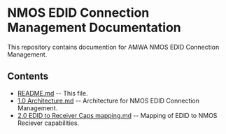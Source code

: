 # NMOS EDID Connection Management Documentation

This repository contains documention for AMWA NMOS EDID Connection Management.

## Contents

- [README.md](README.md) -- This file.
- [1.0 Architecture.md](1.0.%20Architecture.md) -- Architecture for NMOS EDID Connection Management.
- [2.0 EDID to Receiver Caps mapping.md](2.0%20EDID%20to%20Receiver%20Caps%20mapping.md) -- Mapping of EDID to NMOS Reciever capabilities.
